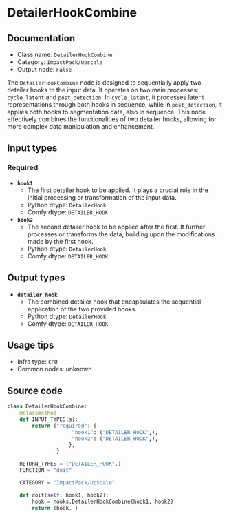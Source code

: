 # DetailerHookCombine
## Documentation
- Class name: `DetailerHookCombine`
- Category: `ImpactPack/Upscale`
- Output node: `False`

The `DetailerHookCombine` node is designed to sequentially apply two detailer hooks to the input data. It operates on two main processes: `cycle_latent` and `post_detection`. In `cycle_latent`, it processes latent representations through both hooks in sequence, while in `post_detection`, it applies both hooks to segmentation data, also in sequence. This node effectively combines the functionalities of two detailer hooks, allowing for more complex data manipulation and enhancement.
## Input types
### Required
- **`hook1`**
    - The first detailer hook to be applied. It plays a crucial role in the initial processing or transformation of the input data.
    - Python dtype: `DetailerHook`
    - Comfy dtype: `DETAILER_HOOK`
- **`hook2`**
    - The second detailer hook to be applied after the first. It further processes or transforms the data, building upon the modifications made by the first hook.
    - Python dtype: `DetailerHook`
    - Comfy dtype: `DETAILER_HOOK`
## Output types
- **`detailer_hook`**
    - The combined detailer hook that encapsulates the sequential application of the two provided hooks.
    - Python dtype: `DetailerHook`
    - Comfy dtype: `DETAILER_HOOK`
## Usage tips
- Infra type: `CPU`
- Common nodes: unknown


## Source code
```python
class DetailerHookCombine:
    @classmethod
    def INPUT_TYPES(s):
        return {"required": {
                     "hook1": ("DETAILER_HOOK",),
                     "hook2": ("DETAILER_HOOK",),
                    },
                }

    RETURN_TYPES = ("DETAILER_HOOK",)
    FUNCTION = "doit"

    CATEGORY = "ImpactPack/Upscale"

    def doit(self, hook1, hook2):
        hook = hooks.DetailerHookCombine(hook1, hook2)
        return (hook, )

```
